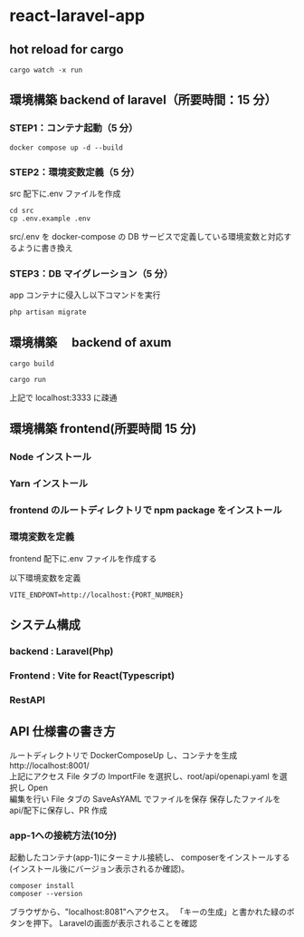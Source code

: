# react-laravel-app

## hot reload for cargo

```
cargo watch -x run
```

## 環境構築 backend of laravel（所要時間：15 分）

### STEP1：コンテナ起動（5 分）

```
docker compose up -d --build
```

### STEP2：環境変数定義（5 分）

src 配下に.env ファイルを作成

```
cd src
cp .env.example .env
```

src/.env を docker-compose の DB サービスで定義している環境変数と対応するように書き換え

### STEP3：DB マイグレーション（5 分）

app コンテナに侵入し以下コマンドを実行

```
php artisan migrate
```

## 環境構築　 backend of axum

```
cargo build

cargo run

```

上記で localhost:3333 に疎通

## 環境構築 frontend(所要時間 15 分)

### Node インストール

### Yarn インストール

### frontend のルートディレクトリで npm package をインストール

### 環境変数を定義

frontend 配下に.env ファイルを作成する

以下環境変数を定義

```
VITE_ENDPONT=http://localhost:{PORT_NUMBER}
```

## システム構成

### backend : Laravel(Php)

### Frontend : Vite for React(Typescript)

### RestAPI

## API 仕様書の書き方

ルートディレクトリで DockerComposeUp し、コンテナを生成  
http://localhost:8001/  
上記にアクセス
File タブの ImportFile を選択し、root/api/openapi.yaml を選択し Open  
編集を行い File タブの SaveAsYAML でファイルを保存
保存したファイルを api/配下に保存し、PR 作成

### app-1への接続方法(10分)
起動したコンテナ(app-1)にターミナル接続し、
composerをインストールする(インストール後にバージョン表示されるか確認)。
```
composer install
composer --version
```
ブラウザから、"localhost:8081"へアクセス。
「キーの生成」と書かれた緑のボタンを押下。
Laravelの画面が表示されることを確認